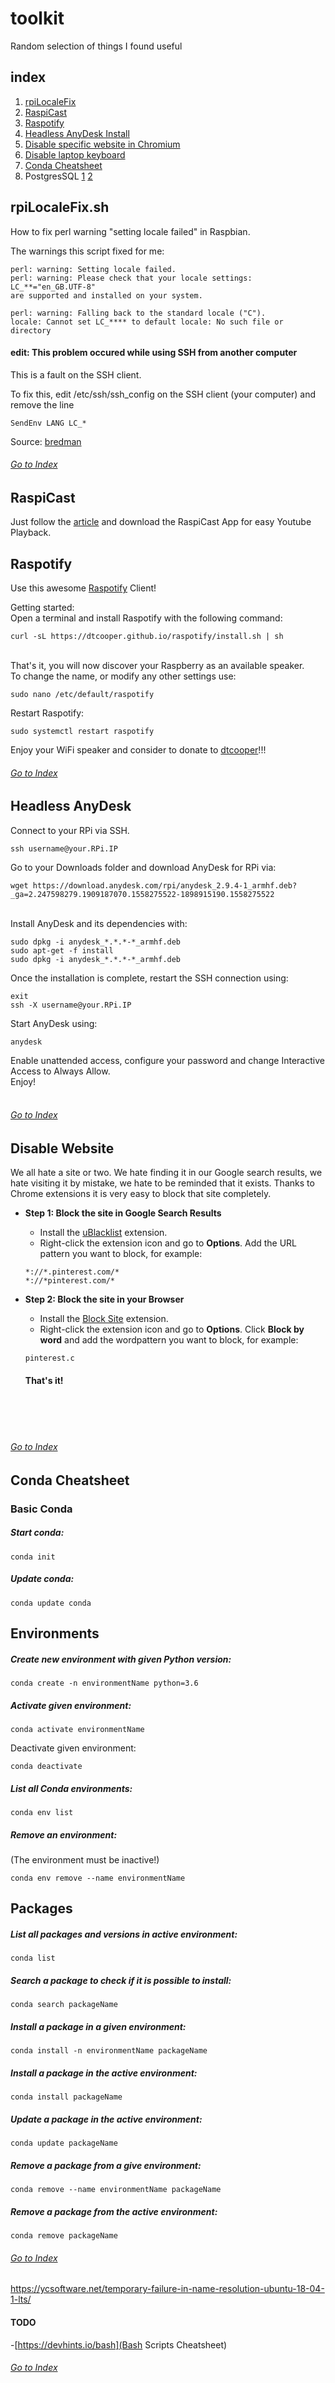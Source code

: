 # toolkit
Random selection of things I found useful 
## index

1. [rpiLocaleFix](https://github.com/gntouts/toolkit/blob/master/README.md#rpilocalefixsh)
2. [RaspiCast](https://github.com/gntouts/toolkit/blob/master/README.md#raspicast)<br>
3. [Raspotify](https://github.com/gntouts/toolkit/blob/master/README.md#raspotify)<br>
4. [Headless AnyDesk Install](https://github.com/gntouts/toolkit/blob/master/README.md#headless-anydesk)
5. [Disable specific website in Chromium](https://github.com/gntouts/toolkit/blob/master/README.md#disable-website)
6. [Disable laptop keyboard](https://blog.hostonnet.com/laptop-keyboard-ubuntu)
7. [Conda Cheatsheet](https://github.com/gntouts/toolkit/blob/master/README.md#conda-cheatsheet)
8. PostgresSQL [1](https://www.digitalocean.com/community/tutorials/how-to-install-and-use-postgresql-on-ubuntu-18-04) [2](https://opensource.com/article/17/10/set-postgres-database-your-raspberry-pi)

## rpiLocaleFix.sh

How to fix perl warning "setting locale failed" in Raspbian.

The warnings this script fixed for me:
```
perl: warning: Setting locale failed.
perl: warning: Please check that your locale settings:
LC_**="en_GB.UTF-8"
are supported and installed on your system.

perl: warning: Falling back to the standard locale ("C").
locale: Cannot set LC_**** to default locale: No such file or directory
```
#### **edit**: This problem occured while using SSH from another computer

This is a fault on the SSH client.

To fix this, edit /etc/ssh/ssh_config on the SSH client (your computer) and remove the line<br>
```
SendEnv LANG LC_*
```

Source: [bredman](https://www.raspberrypi.org/forums/viewtopic.php?f=50&t=11870)

###### [Go to Index](https://github.com/gntouts/toolkit/blob/master/README.md#index)

## RaspiCast

Just follow the [article](https://thepi.io/how-to-use-your-raspberry-pi-as-a-chromecast-alternative/) and download the RaspiCast App for easy Youtube Playback.

## Raspotify

Use this awesome [Raspotify](https://github.com/dtcooper/raspotify) Client! <br>

Getting started: <br>
Open a terminal and install Raspotify with the following command:
```
curl -sL https://dtcooper.github.io/raspotify/install.sh | sh
```
<br> That's it, you will now discover your Raspberry as an available speaker.<br>
To change the name, or modify any other settings use:<br>
```
sudo nano /etc/default/raspotify
```

Restart Raspotify:

```
sudo systemctl restart raspotify
```

Enjoy your WiFi speaker and consider to donate to [dtcooper](https://github.com/dtcooper/raspotify#donations)!!!
<br>

###### [Go to Index](https://github.com/gntouts/toolkit/blob/master/README.md#index)

## Headless AnyDesk
Connect to your RPi via SSH.<br>
```
ssh username@your.RPi.IP
```

Go to your Downloads folder and download AnyDesk for RPi via: 
```
wget https://download.anydesk.com/rpi/anydesk_2.9.4-1_armhf.deb?_ga=2.247598279.1909187070.1558275522-1898915190.1558275522
```
<br>Install AnyDesk and its dependencies with:
```
sudo dpkg -i anydesk_*.*.*-*_armhf.deb
sudo apt-get -f install
sudo dpkg -i anydesk_*.*.*-*_armhf.deb
```
Once the installation is complete, restart the SSH connection using:
```
exit
ssh -X username@your.RPi.IP
```
Start AnyDesk using:
```
anydesk
```
Enable unattended access, configure your password and change Interactive Access to Always Allow. 
<br>
Enjoy!
<br><br>

###### [Go to Index](https://github.com/gntouts/toolkit/blob/master/README.md#index)

## Disable Website
We all hate a site or two. We hate finding it in our Google search results, we hate visiting it by mistake, we hate to be reminded that it exists. Thanks to Chrome extensions it is very easy to block that site completely.<br>
- **Step 1: Block the site in Google Search Results**
  - Install the [uBlacklist](https://chrome.google.com/webstore/detail/ublacklist/pncfbmialoiaghdehhbnbhkkgmjanfhe "uBlacklist") extension.
  - Right-click the extension icon and go to **Options**. Add the URL pattern you want to block, for example:
  ```
  *://*.pinterest.com/*
  *://*pinterest.com/*
  ```
- **Step 2: Block the site in your Browser**
  - Install the [Block Site](https://chrome.google.com/webstore/detail/block-site-website-blocke/eiimnmioipafcokbfikbljfdeojpcgbh "Block Site - Website Blocker for Chrome™") extension.
  - Right-click the extension icon and go to **Options**. Click **Block by word** and add the wordpattern you want to block, for example:
  ```
  pinterest.c
  ```
  
    ####      That's it!
<br><br><br>

###### [Go to Index](https://github.com/gntouts/toolkit/blob/master/README.md#index)


## Conda Cheatsheet
### Basic Conda 
##### Start conda:
`conda init`
##### Update conda:
`conda update conda`

## Environments
##### Create new environment with given Python version:
`conda create -n environmentName python=3.6`

##### Activate given environment:

`conda activate environmentName`

Deactivate given environment:

`conda deactivate`

##### List all Conda environments:

`conda env list`

##### Remove an environment:
(The environment must be inactive!)

`conda env remove --name environmentName`

## Packages
##### List all packages and versions in active environment:

`conda list`

##### Search a package to check if it is possible to install:

`conda search packageName`

##### Install a package in a given environment:

`conda install -n environmentName packageName`

##### Install a package in the active environment:

`conda install packageName`

##### Update a package in the active environment:

`conda update packageName`

##### Remove a package from a give environment:

`conda remove --name environmentName packageName`

##### Remove a package from the active environment:

`conda remove packageName`


###### [Go to Index](https://github.com/gntouts/toolkit/blob/master/README.md#index)


https://ycsoftware.net/temporary-failure-in-name-resolution-ubuntu-18-04-1-lts/
#### TODO<br>

-[https://devhints.io/bash](Bash Scripts Cheatsheet)
###### [Go to Index](https://github.com/gntouts/toolkit/blob/master/README.md#index)
